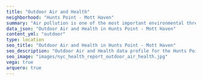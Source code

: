 ```yaml
---
title: "Outdoor Air and Health"
neighborhood: "Hunts Point - Mott Haven"
summary: "Air pollution is one of the most important environmental threats to urban populations and while all people are exposed, pollutant emissions, levels of exposure, and population vulnerability vary across neighborhoods. Exposures to common air pollutants have been linked to respiratory and cardiovascular diseases, cancers, and premature deaths."
data_json: "Outdoor Air and Health in Hunts Point - Mott Haven"
content_yml: "outdoor"
type: location
seo_title: "Outdoor Air and Health in Hunts Point - Mott Haven"
seo_description: "Outdoor Air and Health data profile for the Hunts Point - Mott Haven neighborhood of NYC."
seo_image: "images/nyc_health_report_outdoor_air_health.jpg"
vega: true
arquero: true
---
```

